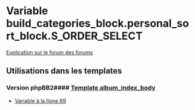 # Variable build_categories_block.personal_sort_block.S_ORDER_SELECT
[Explication sur le forum des forums](http://forum.forumactif.com/t294113-listing-des-variables#build_categories_block.personal_sort_block.S_ORDER_SELECT)
## Utilisations dans les templates
### Version phpBB2#### [Template album_index_body](subsilver/album_index_body.md)
* [Variable à la ligne 69](../subsilver/album_index_body.tpl#L69)